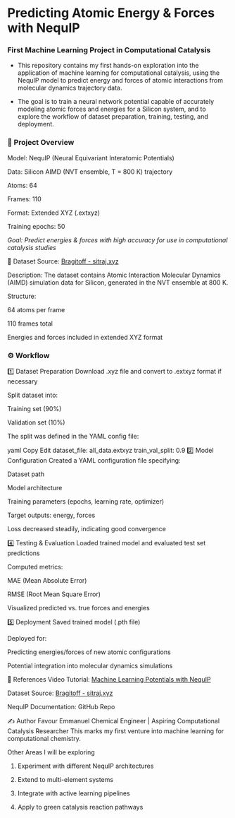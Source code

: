 # Predicting Atomic Energy & Forces with NequIP

### First Machine Learning Project in Computational Catalysis

- This repository contains my first hands-on exploration into the application of machine learning for computational catalysis, using the NequIP model to predict energy and forces of atomic interactions from molecular dynamics trajectory data.

- The goal is to train a neural network potential capable of accurately modeling atomic forces and energies for a Silicon system, and to explore the workflow of dataset preparation, training, testing, and deployment.

### 📌 Project Overview
Model: NequIP (Neural Equivariant Interatomic Potentials)

Data: Silicon AIMD (NVT ensemble, T = 800 K) trajectory

Atoms: 64

Frames: 110

Format: Extended XYZ (.extxyz)

Training epochs: 50

*Goal: Predict energies & forces with high accuracy for use in computational catalysis studies*

📂 Dataset
Source: [Bragitoff - sitraj.xyz](https://www.bragitoff.com/wp-content/uploads/2025/01/sitraj.xyz)

Description:
The dataset contains Atomic Interaction Molecular Dynamics (AIMD) simulation data for Silicon, generated in the NVT ensemble at 800 K.

Structure:

64 atoms per frame

110 frames total

Energies and forces included in extended XYZ format

### ⚙️ Workflow
1️⃣ Dataset Preparation
Download .xyz file and convert to .extxyz format if necessary

Split dataset into:

Training set (90%)

Validation set (10%)

The split was defined in the YAML config file:

yaml
Copy
Edit
dataset_file: all_data.extxyz
train_val_split: 0.9
2️⃣ Model Configuration
Created a YAML configuration file specifying:

Dataset path

Model architecture

Training parameters (epochs, learning rate, optimizer)

Target outputs: energy, forces


Loss decreased steadily, indicating good convergence

4️⃣ Testing & Evaluation
Loaded trained model and evaluated test set predictions

Computed metrics:

MAE (Mean Absolute Error)

RMSE (Root Mean Square Error)

Visualized predicted vs. true forces and energies

5️⃣ Deployment
Saved trained model (.pth file)

Deployed for:

Predicting energies/forces of new atomic configurations

Potential integration into molecular dynamics simulations

📖 References
Video Tutorial: [Machine Learning Potentials with NequIP](https://www.youtube.com/watch?v=xuY5-Pf_Wxc&t=1117s)

Dataset Source: [Bragitoff - sitraj.xyz](https://www.bragitoff.com/wp-content/uploads/2025/01/sitraj.xyz)

NequIP Documentation: GitHub Repo

✍️ Author
Favour Emmanuel
Chemical Engineer | Aspiring Computational Catalysis Researcher
This marks my first venture into machine learning for computational chemistry.

Other Areas I will be exploring
1. Experiment with different NequIP architectures

2. Extend to multi-element systems

3. Integrate with active learning pipelines

4. Apply to green catalysis reaction pathways

